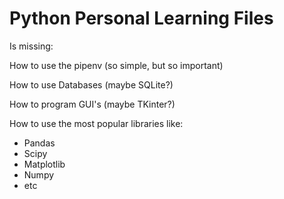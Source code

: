 # Python Personal Learning Files
Is missing:

How to use the pipenv (so simple, but so important)

How to use Databases (maybe SQLite?)

How to program GUI's (maybe TKinter?)

How to use the most popular libraries like:
- Pandas
- Scipy
- Matplotlib
- Numpy
- etc
